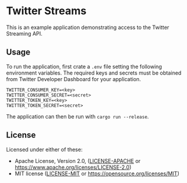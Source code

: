 # Twitter Streams

This is an example application demonstrating access to the Twitter Streaming API.

## Usage

To run the application, first crate a `.env` file setting the following environment variables.  The required keys and secrets must be obtained from Twitter Developer Dashboard for your application.

```
TWITTER_CONSUMER_KEY=<key>
TWITTER_CONSUMER_SECRET=<secret>
TWITTER_TOKEN_KEY=<key>
TWITTER_TOKEN_SECRET=<secret>
```

The application can then be run with `cargo run --release`.

## License

Licensed under either of these:

 * Apache License, Version 2.0, ([LICENSE-APACHE](LICENSE-APACHE) or
   https://www.apache.org/licenses/LICENSE-2.0)
 * MIT license ([LICENSE-MIT](LICENSE-MIT) or
   https://opensource.org/licenses/MIT)
